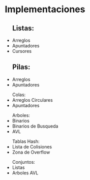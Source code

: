 <h1>Implementaciones</h1>
    
<ul><h2>Listas:</h2>
    <li>Arreglos</li>
    <li>Apuntadores</li>
    <li>Cursores</li>

<h2>Pilas:</h2>
    <li>Arreglos</li>
    <li>Apuntadores</li>
</ul>

<ul>Colas:
    <li>Arreglos Circulares</li>
    <li>Apuntadores</li>
</ul>

<ul>Arboles:
    <li>Binarios</li>
    <li>Binarios de Busqueda</li>
    <li>AVL</li>
</ul>
    
<ul>Tablas Hash:
    <li>Lista de Colisiones</li>
    <li>Zona de Overflow</li>
</ul>

<ul>Conjuntos:
    <li>Listas</li>
    <li>Arboles AVL</li>
</ul>
   
